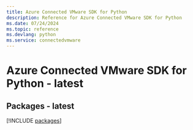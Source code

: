 ```yaml
---
title: Azure Connected VMware SDK for Python
description: Reference for Azure Connected VMware SDK for Python
ms.date: 07/24/2024
ms.topic: reference
ms.devlang: python
ms.service: connectedvmware
---
```

# Azure Connected VMware SDK for Python - latest
## Packages - latest
[!INCLUDE [packages](connected-vmware-index.md)]
